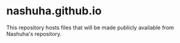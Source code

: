 # nashuha.github.io

This repository hosts files that will be made publicly available from Nashuha's repository.
